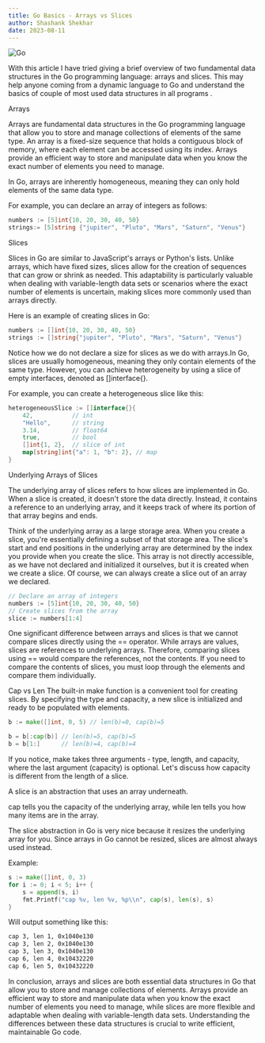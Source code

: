 ```yaml
---
title: Go Basics - Arrays vs Slices
author: Shashank Shekhar
date: 2023-08-11
---
```

![Go](/Go.png "Go")

With this article I have tried giving a brief overview of two fundamental data structures in the Go programming language: arrays and slices. This may help anyone coming from a dynamic language to Go and understand the basics of couple of most used data structures in all programs . 

Arrays

Arrays are fundamental data structures in the Go programming language that allow you to store and manage collections of elements of the same type. An array is a fixed-size sequence that holds a contiguous block of memory, where each element can be accessed using its index. Arrays provide an efficient way to store and manipulate data when you know the exact number of elements you need to manage.

In Go, arrays are inherently homogeneous, meaning they can only hold elements of the same data type.

For example, you can declare an array of integers as follows:

```go
numbers := [5]int{10, 20, 30, 40, 50}
strings:= [5]string {"jupiter", "Pluto", "Mars", "Saturn", "Venus"} 
```
Slices

Slices in Go are similar to JavaScript's arrays or Python's lists. Unlike arrays, which have fixed sizes, slices allow for the creation of sequences that can grow or shrink as needed. This adaptability is particularly valuable when dealing with variable-length data sets or scenarios where the exact number of elements is uncertain, making slices more commonly used than arrays directly.

Here is an example of creating slices in Go:

```go
numbers := []int{10, 20, 30, 40, 50}
strings := []string{"jupiter", "Pluto", "Mars", "Saturn", "Venus"} 
```

Notice how we do not declare a size for slices as we do with arrays.In Go, slices are usually homogeneous, meaning they only contain elements of the same type. However, you can achieve heterogeneity by using a slice of empty interfaces, denoted as []interface{}.

For example, you can create a heterogeneous slice like this:

```go
heterogeneousSlice := []interface{}{
    42,           // int
    "Hello",      // string
    3.14,         // float64
    true,         // bool
    []int{1, 2},  // slice of int
    map[string]int{"a": 1, "b": 2}, // map
} 
```
Underlying Arrays of Slices

The underlying array of slices refers to how slices are implemented in Go. When a slice is created, it doesn't store the data directly. Instead, it contains a reference to an underlying array, and it keeps track of where its portion of that array begins and ends.

Think of the underlying array as a large storage area. When you create a slice, you're essentially defining a subset of that storage area. The slice's start and end positions in the underlying array are determined by the index you provide when you create the slice. This array is not directly accessible, as we have not declared and initialized it ourselves, but it is created when we create a slice. Of course, we can always create a slice out of an array we declared.
```go
// Declare an array of integers
numbers := [5]int{10, 20, 30, 40, 50}
// Create slices from the array
slice := numbers[1:4] 
```

One significant difference between arrays and slices is that we cannot compare slices directly using the == operator. While arrays are values, slices are references to underlying arrays. Therefore, comparing slices using == would compare the references, not the contents. If you need to compare the contents of slices, you must loop through the elements and compare them individually.

Cap vs Len The built-in make function is a convenient tool for creating slices. By specifying the type and capacity, a new slice is initialized and ready to be populated with elements.

``` go
b := make([]int, 0, 5) // len(b)=0, cap(b)=5

b = b[:cap(b)] // len(b)=5, cap(b)=5
b = b[1:]      // len(b)=4, cap(b)=4
```

If you notice, make takes three arguments - type, length, and capacity, where the last argument (capacity) is optional. Let's discuss how capacity is different from the length of a slice.

A slice is an abstraction that uses an array underneath.

cap tells you the capacity of the underlying array, while len tells you how many items are in the array.

The slice abstraction in Go is very nice because it resizes the underlying array for you. Since arrays in Go cannot be resized, slices are almost always used instead.

Example:
``` go
s := make([]int, 0, 3)
for i := 0; i < 5; i++ {
    s = append(s, i)
    fmt.Printf("cap %v, len %v, %p\\n", cap(s), len(s), s)
} 
```
Will output something like this:
```bash
cap 3, len 1, 0x1040e130
cap 3, len 2, 0x1040e130
cap 3, len 3, 0x1040e130
cap 6, len 4, 0x10432220
cap 6, len 5, 0x10432220 
```
In conclusion, arrays and slices are both essential data structures in Go that allow you to store and manage collections of elements. Arrays provide an efficient way to store and manipulate data when you know the exact number of elements you need to manage, while slices are more flexible and adaptable when dealing with variable-length data sets. Understanding the differences between these data structures is crucial to write efficient, maintainable Go code.
